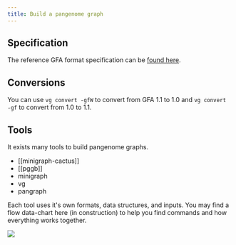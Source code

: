 ```yaml
---
title: Build a pangenome graph
---
```

## Specification

The reference GFA format specification can be [found here](http://gfa-spec.github.io/GFA-spec/).

## Conversions

You can use `vg convert -gfW` to convert from GFA 1.1 to 1.0 and `vg convert -gf` to convert from 1.0 to 1.1.

## Tools

It exists many tools to build pangenome graphs.
+ [[minigraph-cactus]] 
+ [[pggb]]
+ minigraph
+ vg
+ pangraph

Each tool uses it's own formats, data structures, and inputs. You may find a flow data-chart here (in construction) to help you find commands and how everything works together.

![](https://github.com/Tharos-ux/pangenome-notes/tree/v4/imgs/building_flowchart.png)